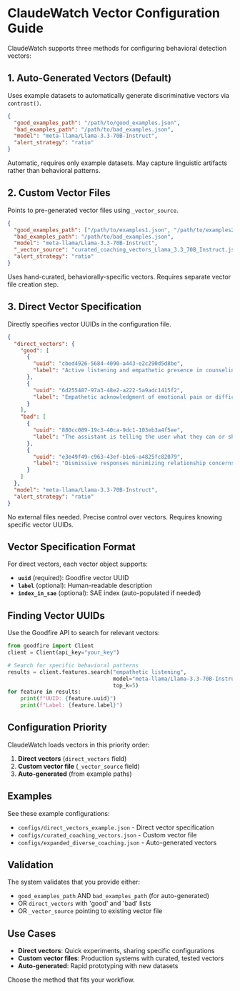 # ClaudeWatch Vector Configuration Guide

ClaudeWatch supports three methods for configuring behavioral detection vectors:

## 1. Auto-Generated Vectors (Default)

Uses example datasets to automatically generate discriminative vectors via `contrast()`.

```json
{
  "good_examples_path": "/path/to/good_examples.json",
  "bad_examples_path": "/path/to/bad_examples.json", 
  "model": "meta-llama/Llama-3.3-70B-Instruct",
  "alert_strategy": "ratio"
}
```

Automatic, requires only example datasets. May capture linguistic artifacts rather than behavioral patterns.

## 2. Custom Vector Files

Points to pre-generated vector files using `_vector_source`.

```json
{
  "good_examples_path": ["/path/to/examples1.json", "/path/to/examples2.json"],
  "bad_examples_path": "/path/to/bad_examples.json",
  "model": "meta-llama/Llama-3.3-70B-Instruct", 
  "_vector_source": "curated_coaching_vectors_Llama_3.3_70B_Instruct.json",
  "alert_strategy": "ratio"
}
```

Uses hand-curated, behaviorally-specific vectors. Requires separate vector file creation step.

## 3. Direct Vector Specification

Directly specifies vector UUIDs in the configuration file.

```json
{
  "direct_vectors": {
    "good": [
      {
        "uuid": "cbed4926-5684-4090-a443-e2c290d5d8be",
        "label": "Active listening and empathetic presence in counseling contexts"
      },
      {
        "uuid": "6d255487-97a3-48e2-a222-5a9adc1415f2", 
        "label": "Empathetic acknowledgment of emotional pain or difficulty"
      }
    ],
    "bad": [
      {
        "uuid": "880cc089-19c3-40ca-9dc1-103eb3a4f5ee",
        "label": "The assistant is telling the user what they can or should do"
      },
      {
        "uuid": "e3e49f49-c963-43ef-b1e6-a4825fc82079",
        "label": "Dismissive responses minimizing relationship concerns"
      }
    ]
  },
  "model": "meta-llama/Llama-3.3-70B-Instruct",
  "alert_strategy": "ratio"
}
```

No external files needed. Precise control over vectors. Requires knowing specific vector UUIDs.

## Vector Specification Format

For direct vectors, each vector object supports:

- **`uuid`** (required): Goodfire vector UUID
- **`label`** (optional): Human-readable description
- **`index_in_sae`** (optional): SAE index (auto-populated if needed)

## Finding Vector UUIDs

Use the Goodfire API to search for relevant vectors:

```python
from goodfire import Client
client = Client(api_key="your_key")

# Search for specific behavioral patterns
results = client.features.search("empathetic listening", 
                                 model="meta-llama/Llama-3.3-70B-Instruct", 
                                 top_k=5)
for feature in results:
    print(f"UUID: {feature.uuid}")
    print(f"Label: {feature.label}")
```

## Configuration Priority

ClaudeWatch loads vectors in this priority order:

1. **Direct vectors** (`direct_vectors` field)
2. **Custom vector file** (`_vector_source` field)  
3. **Auto-generated** (from example paths)

## Examples

See these example configurations:
- `configs/direct_vectors_example.json` - Direct vector specification
- `configs/curated_coaching_vectors.json` - Custom vector file
- `configs/expanded_diverse_coaching.json` - Auto-generated vectors

## Validation

The system validates that you provide either:
- `good_examples_path` AND `bad_examples_path` (for auto-generated)
- OR `direct_vectors` with 'good' and 'bad' lists
- OR `_vector_source` pointing to existing vector file

## Use Cases

- **Direct vectors**: Quick experiments, sharing specific configurations
- **Custom vector files**: Production systems with curated, tested vectors
- **Auto-generated**: Rapid prototyping with new datasets

Choose the method that fits your workflow.
